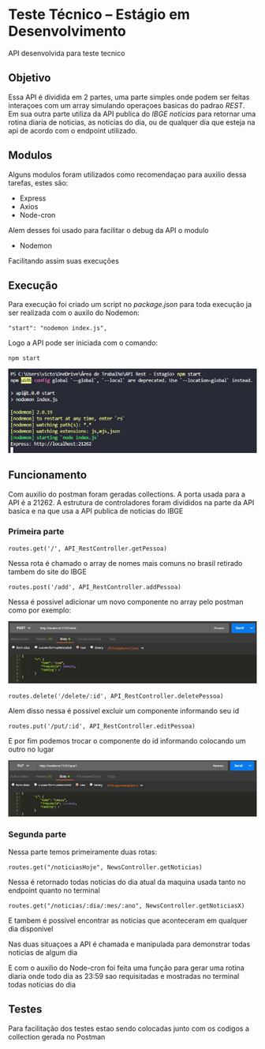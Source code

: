 # Teste Técnico – Estágio em Desenvolvimento

API desenvolvida para teste tecnico

## Objetivo

Essa API é dividida em 2 partes, uma parte simples onde podem ser feitas interaçoes com um array simulando operaçoes basicas do padrao *REST*. Em sua outra parte utiliza da API publica do *IBGE noticias* para retornar uma rotina diaria de noticias, as noticias do dia, ou de qualquer dia que esteja na api de acordo com o endpoint utilizado.

## Modulos

Alguns modulos foram utilizados como recomendaçao para auxilio dessa tarefas, estes são:

* Express
* Axios
* Node-cron

Alem desses foi usado para facilitar o debug da API o modulo

* Nodemon

Facilitando assim suas execuções

## Execução

Para execução foi criado um script no *package.json* para toda execução ja ser realizada com o auxilo do Nodemon:

```
"start": "nodemon index.js",
```

Logo a API pode ser iniciada com o comando:

```
npm start
```

<img src="img\execucao.png">

## Funcionamento

Com auxilio do postman foram geradas collections. A porta usada para a API é a 21262. A estrutura de controladores foram divididos na parte da API basica e na que usa a API publica de noticias do IBGE

### Primeira parte

```
routes.get('/', API_RestController.getPessoa)
```

Nessa rota é chamado o array de nomes mais comuns no brasil retirado tambem do site do IBGE

```
routes.post('/add', API_RestController.addPessoa)
```

Nessa é possivel adicionar um novo componente no array pelo postman como por exemplo:

<img src="img\add.png">

```
routes.delete('/delete/:id', API_RestController.deletePessoa)
```

Alem disso nessa é possivel excluir um componente informando seu id

```
routes.put('/put/:id', API_RestController.editPessoa)
```

E por fim podemos trocar o componente do id informando colocando um outro no lugar

<img src="img\put.png">

### Segunda parte

Nessa parte temos primeiramente duas rotas:

```
routes.get("/noticiasHoje", NewsController.getNoticias)
```

Nessa é retornado todas noticias do dia atual da maquina usada tanto no endpoint quanto no terminal

```
routes.get("/noticias/:dia/:mes/:ano", NewsController.getNoticiasX)
```

E tambem é possivel encontrar as noticias que aconteceram em qualquer dia disponivel

Nas duas situaçoes a API é chamada e manipulada para demonstrar todas noticias de algum dia

E com o auxilio do Node-cron foi feita uma função para gerar uma rotina diaria onde todo dia as 23:59 sao requisitadas e mostradas no terminal todas noticias do dia

## Testes

Para facilitação dos testes estao sendo colocadas junto com os codigos a collection gerada no Postman
